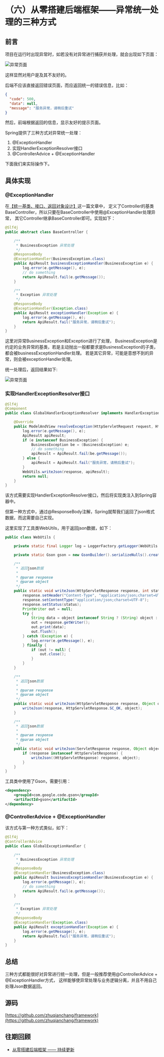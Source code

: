 # （六）从零搭建后端框架——异常统一处理的三种方式

## 前言
项目在运行时出现异常时，如若没有对异常进行捕获并处理，就会出现如下页面：

<div align="left">
    <img src="https://user-gold-cdn.xitu.io/2020/5/21/17235de99348489d?w=708&h=237&f=png&s=18841" alt="异常页面"/>
</div>

这样显然对用户是及其不友好的。

后端不应该直接返回错误页面，而应返回统一的错误信息，比如：
```json
{
  "code": 500,
  "data": null,
  "message": "服务异常，请稍后重试"
}
```
然后，前端根据返回的信息，显示友好的提示页面。

Spring提供了三种方式对异常统一处理：
1. @ExceptionHandler
2. 实现HandlerExceptionResolver接口
3. @ControllerAdvice + @ExceptionHandler

下面我们来实际操作下。

## 具体实现

### @ExceptionHandler
在[【统一基类、接口、返回对象设计】](https://juejin.im/post/5ec4efed6fb9a047a3272e81)这一篇文章中，
定义了Controller的基类BaseController，所以只要在BaseController中使用@ExceptionHandler处理异常，
其它Controller继承BaseController即可。实现如下：

```java
@Slf4j
public abstract class BaseController {

    /**
     * BusinessException 异常处理
     */
    @ResponseBody
    @ExceptionHandler(BusinessException.class)
    public ApiResult businessExceptionHandler(BusinessException e) {
        log.error(e.getMessage(), e);
        // do something
        return ApiResult.fail(e.getMessage());
    }

    /**
     * Exception 异常处理
     */
    @ResponseBody
    @ExceptionHandler(Exception.class)
    public ApiResult exceptionHandler(Exception e) {
        log.error(e.getMessage(), e);
        return ApiResult.fail("服务异常，请稍后重试");
    }
}
```
这里对异常BusinessException和Exception进行了处理，
BusinessException是约定的业务异常的基类，若是主动抛出一般都要求是BusinessException的子类，都会被businessExceptionHandler处理。
若是其它异常，可能是意想不到的异常，则会被exceptionHandler处理。

统一处理后，返回结果如下:

<div align="left">
    <img src="https://user-gold-cdn.xitu.io/2020/5/21/17235dfebc175b57?w=446&h=75&f=png&s=4270" alt="异常页面"/>
</div>

### 实现HandlerExceptionResolver接口
```java
@Slf4j
@Component
public class GlobalHandlerExceptionResolver implements HandlerExceptionResolver {

    @Override
    public ModelAndView resolveException(HttpServletRequest request, HttpServletResponse response, Object o, Exception e) {
        log.error(e.getMessage(), e);
        ApiResult apiResult;
        if (e instanceof BusinessException) {
            BusinessException be = (BusinessException) e;
            // do something
            apiResult = ApiResult.fail(be.getMessage());
        } else {
            apiResult = ApiResult.fail("服务异常，请稍后重试");
        }
        WebUtils.writeJson(response, apiResult);
        return null;
    }
}
```
该方式需要实现HandlerExceptionResolver接口，然后将实现类注入到Spring容器中。

但第一种方式中，通过@ResponseBody注解，Spring就帮我们返回了json格式数据，而这需要自己实现。

这里实现了工具类WebUtils，用于返回json数据，如下：
```java
public class WebUtils {

    private static final Logger log = LoggerFactory.getLogger(WebUtils.class);

    private static Gson gson = new GsonBuilder().serializeNulls().create();

    /**
     * 返回json数据
     *
     * @param response
     * @param object
     */
    public static void writeJson(HttpServletResponse response, int status, Object object) {
        response.setHeader("Content-Type", "application/json;charset=UTF-8");
        response.setContentType("application/json;charset=UTF-8");
        response.setStatus(status);
        PrintWriter out = null;
        try {
            String data = object instanceof String ? (String) object : gson.toJson(object);
            out = response.getWriter();
            out.print(data);
            out.flush();
        } catch (Exception e) {
            log.error(e.getMessage(), e);
        } finally {
            if (out != null) {
                out.close();
            }
        }
    }

    /**
     * 返回json数据
     *
     * @param response
     * @param object
     */
    public static void writeJson(HttpServletResponse response, Object object) {
        writeJson(response, HttpServletResponse.SC_OK, object);
    }

    /**
     * 返回json数据
     *
     * @param response
     * @param object
     */
    public static void writeJson(ServletResponse response, Object object) {
        if (response instanceof HttpServletResponse) {
            writeJson((HttpServletResponse) response, object);
        }
    }
}
```

工具类中使用了Gson，需要引用：
```xml
<dependency>
    <groupId>com.google.code.gson</groupId>
    <artifactId>gson</artifactId>
</dependency>
```

### @ControllerAdvice + @ExceptionHandler
该方式与第一种方式类似，如下：
```java
@Slf4j
@ControllerAdvice
public class GlobalExceptionHandler {

    /**
     * BusinessException 异常处理
     */
    @ResponseBody
    @ExceptionHandler(BusinessException.class)
    public ApiResult businessExceptionHandler(BusinessException e) {
        log.error(e.getMessage(), e);
        // do something
        return ApiResult.fail(e.getMessage());
    }

    /**
     * Exception 异常处理
     */
    @ResponseBody
    @ExceptionHandler(Exception.class)
    public ApiResult exceptionHandler(Exception e) {
        log.error(e.getMessage(), e);
        return ApiResult.fail("服务异常，请稍后重试");
    }
}
```

## 总结
三种方式都能很好对异常进行统一处理，但是一般推荐使用@ControllerAdvice + @ExceptionHandler方式，
这样能够使异常处理与业务逻辑分离，并且不用自己处理Json数据返回。

## 源码
[https://github.com/zhuqianchang/framework](https://github.com/zhuqianchang/framework)

## 往期回顾
* [从零搭建后端框架 —— 持续更新](https://juejin.im/post/5ecba061f265da76ee1f4635)